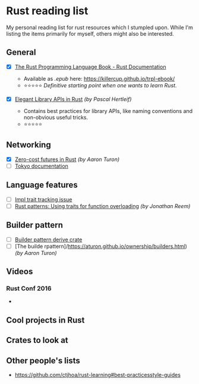 # Rust reading list

My personal reading list for rust resources which I stumpled upon. While I'm listing the items primarily for myself, others might also be interested. 

## General

- [x] [The Rust Programming Language Book - Rust Documentation](https://doc.rust-lang.org/stable/book/)
  - Available as *.epub* here: https://killercup.github.io/trpl-ebook/
  - :star::star::star::star::star: *Definitive starting point when one wants to learn Rust.*

- [x] [Elegant Library APIs in Rust](https://scribbles.pascalhertleif.de/elegant-apis-in-rust.html) *(by Pascal Hertleif)*
  - Contains best practices for library APIs, like naming conventions and non-obvious useful tricks.
  - :star::star::star::star::star:

## Networking

- [x] [Zero-cost futures in Rust](https://aturon.github.io/blog/2016/08/11/futures/) *(by Aaron Turon)*
- [ ] [Tokyo documentation](https://tokio.rs/docs/getting-started/tokio/)

## Language features

- [ ] [Impl trait tracking issue](https://github.com/rust-lang/rust/issues/34511)
- [ ] [Rust patterns: Using traits for function overloading](https://medium.com/@jreem/advanced-rust-using-traits-for-argument-overloading-c6a6c8ba2e17#.hlgc5zrwz) *(by Jonathan Reem)*

## Builder pattern

- [ ] [Builder pattern derive crate](https://github.com/ctjhoa/rust-learning#best-practicesstyle-guides)
- [ ] [The builde rpattern]/https://aturon.github.io/ownership/builders.html) *(by Aaron Turon)* 

## Videos
### Rust Conf 2016

-

## Cool projects in Rust

## Crates to look at

## Other people's lists

- https://github.com/ctjhoa/rust-learning#best-practicesstyle-guides

